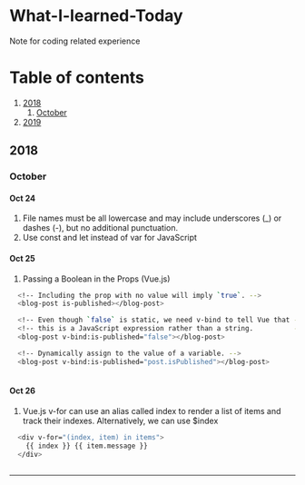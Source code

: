 # What-I-learned-Today
Note for coding related experience

# Table of contents
1. [2018](#year_2018)
    1. [October](#month_Oct)
2. [2019](#year_2019)
    

## 2018 <a name="year_2018"></a>
### October <a name="month_Oct"></a>
  #### Oct 24
  1. File names must be all lowercase and may include underscores (_) or dashes (-), but no additional punctuation.
  2. Use const and let instead of var for JavaScript
  
  #### Oct 25
  1. Passing a Boolean in the Props (Vue.js)
  ``` bash
    <!-- Including the prop with no value will imply `true`. -->
    <blog-post is-published></blog-post>

    <!-- Even though `false` is static, we need v-bind to tell Vue that -->
    <!-- this is a JavaScript expression rather than a string.          -->
    <blog-post v-bind:is-published="false"></blog-post>

    <!-- Dynamically assign to the value of a variable. -->
    <blog-post v-bind:is-published="post.isPublished"></blog-post>
       
  ```
  #### Oct 26
  1. Vue.js v-for can use an alias called index to render a list of items and track their indexes. Alternatively, we can use $index
  ``` bash
    <div v-for="(index, item) in items">
      {{ index }} {{ item.message }}
    </div>
       
  ```
___
